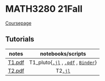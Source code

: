 # MATH3280 21Fall
[Coursepage](https://www.math.cuhk.edu.hk/~math3280/)

## Tutorials
| notes | notebooks/scripts |
| :---: | :--: |
| [T1.pdf](./tutorials/T1/T1.pdf) | T1_pluto{[`.jl`](./tutorials/T1/T1_pluto.jl) , [`.pdf`](./tutorials/T1/T1_pluto.pdf) , [`Binder`](https://binder.plutojl.org/v0.15.1/open?url=https%253A%252F%252Fraw.githubusercontent.com%252Fzfengg%252Fmath3280%252F21Fall%252Ftutorials%252FT1%252FT1_pluto.jl)}|
| [T2.pdf](./tutorials/T2/T2.pdf) | T2[`.jl`](./tutorials/T2/T2_pluto.jl)|
